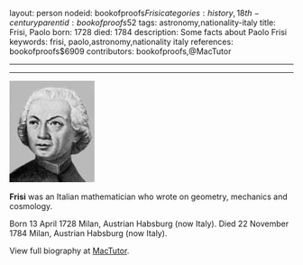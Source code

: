 layout: person
nodeid: bookofproofs$Frisi
categories: history,18th-century
parentid: bookofproofs$52
tags: astronomy,nationality-italy
title: Frisi, Paolo
born: 1728
died: 1784
description: Some facts about Paolo Frisi
keywords: frisi, paolo,astronomy,nationality italy
references: bookofproofs$6909
contributors: bookofproofs,@MacTutor

---


---

![Frisi.jpg](https://github.com/bookofproofs/bookofproofs.github.io/blob/main/_sources/_assets/images/portraits/Frisi.jpg?raw=true)

**Frisi** was an Italian mathematician who wrote on geometry, mechanics and cosmology.

Born 13 April 1728 Milan, Austrian Habsburg (now Italy). Died 22 November 1784 Milan, Austrian Habsburg (now Italy).


View full biography at [MacTutor](https://mathshistory.st-andrews.ac.uk/Biographies/Frisi/).